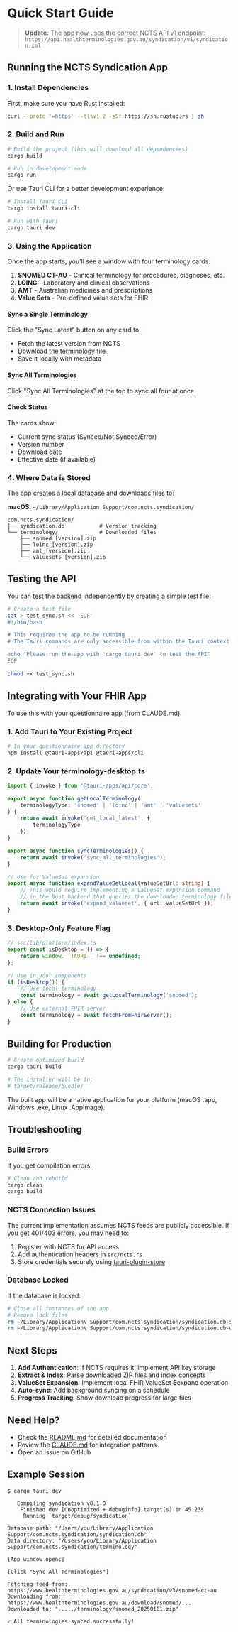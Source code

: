 # Quick Start Guide

> **Update**: The app now uses the correct NCTS API v1 endpoint: `https://api.healthterminologies.gov.au/syndication/v1/syndication.xml`

## Running the NCTS Syndication App

### 1. Install Dependencies

First, make sure you have Rust installed:
```bash
curl --proto '=https' --tlsv1.2 -sSf https://sh.rustup.rs | sh
```

### 2. Build and Run

```bash
# Build the project (this will download all dependencies)
cargo build

# Run in development mode
cargo run
```

Or use Tauri CLI for a better development experience:

```bash
# Install Tauri CLI
cargo install tauri-cli

# Run with Tauri
cargo tauri dev
```

### 3. Using the Application

Once the app starts, you'll see a window with four terminology cards:

1. **SNOMED CT-AU** - Clinical terminology for procedures, diagnoses, etc.
2. **LOINC** - Laboratory and clinical observations
3. **AMT** - Australian medicines and prescriptions
4. **Value Sets** - Pre-defined value sets for FHIR

#### Sync a Single Terminology

Click the "Sync Latest" button on any card to:
- Fetch the latest version from NCTS
- Download the terminology file
- Save it locally with metadata

#### Sync All Terminologies

Click "Sync All Terminologies" at the top to sync all four at once.

#### Check Status

The cards show:
- Current sync status (Synced/Not Synced/Error)
- Version number
- Download date
- Effective date (if available)

### 4. Where Data is Stored

The app creates a local database and downloads files to:

**macOS**: `~/Library/Application Support/com.ncts.syndication/`

```
com.ncts.syndication/
├── syndication.db           # Version tracking
└── terminology/             # Downloaded files
    ├── snomed_[version].zip
    ├── loinc_[version].zip
    ├── amt_[version].zip
    └── valuesets_[version].zip
```

## Testing the API

You can test the backend independently by creating a simple test file:

```bash
# Create a test file
cat > test_sync.sh << 'EOF'
#!/bin/bash

# This requires the app to be running
# The Tauri commands are only accessible from within the Tauri context

echo "Please run the app with 'cargo tauri dev' to test the API"
EOF

chmod +x test_sync.sh
```

## Integrating with Your FHIR App

To use this with your questionnaire app (from CLAUDE.md):

### 1. Add Tauri to Your Existing Project

```bash
# In your questionnaire app directory
npm install @tauri-apps/api @tauri-apps/cli
```

### 2. Update Your terminology-desktop.ts

```typescript
import { invoke } from '@tauri-apps/api/core';

export async function getLocalTerminology(
    terminologyType: 'snomed' | 'loinc' | 'amt' | 'valuesets'
) {
    return await invoke('get_local_latest', {
        terminologyType
    });
}

export async function syncTerminologies() {
    return await invoke('sync_all_terminologies');
}

// Use for ValueSet expansion
export async function expandValueSetLocal(valueSetUrl: string) {
    // This would require implementing a ValueSet expansion command
    // in the Rust backend that queries the downloaded terminology files
    return await invoke('expand_valueset', { url: valueSetUrl });
}
```

### 3. Desktop-Only Feature Flag

```typescript
// src/lib/platform/index.ts
export const isDesktop = () => {
    return window.__TAURI__ !== undefined;
};

// Use in your components
if (isDesktop()) {
    // Use local terminology
    const terminology = await getLocalTerminology('snomed');
} else {
    // Use external FHIR server
    const terminology = await fetchFromFhirServer();
}
```

## Building for Production

```bash
# Create optimized build
cargo tauri build

# The installer will be in:
# target/release/bundle/
```

The built app will be a native application for your platform (macOS .app, Windows .exe, Linux .AppImage).

## Troubleshooting

### Build Errors

If you get compilation errors:

```bash
# Clean and rebuild
cargo clean
cargo build
```

### NCTS Connection Issues

The current implementation assumes NCTS feeds are publicly accessible. If you get 401/403 errors, you may need to:

1. Register with NCTS for API access
2. Add authentication headers in `src/ncts.rs`
3. Store credentials securely using [tauri-plugin-store](https://github.com/tauri-apps/tauri-plugin-store)

### Database Locked

If the database is locked:

```bash
# Close all instances of the app
# Remove lock files
rm ~/Library/Application\ Support/com.ncts.syndication/syndication.db-shm
rm ~/Library/Application\ Support/com.ncts.syndication/syndication.db-wal
```

## Next Steps

1. **Add Authentication**: If NCTS requires it, implement API key storage
2. **Extract & Index**: Parse downloaded ZIP files and index concepts
3. **ValueSet Expansion**: Implement local FHIR ValueSet $expand operation
4. **Auto-sync**: Add background syncing on a schedule
5. **Progress Tracking**: Show download progress for large files

## Need Help?

- Check the [README.md](README.md) for detailed documentation
- Review the [CLAUDE.md](CLAUDE.md) for integration patterns
- Open an issue on GitHub

## Example Session

```
$ cargo tauri dev

   Compiling syndication v0.1.0
    Finished dev [unoptimized + debuginfo] target(s) in 45.23s
     Running `target/debug/syndication`

Database path: "/Users/you/Library/Application Support/com.ncts.syndication/syndication.db"
Data directory: "/Users/you/Library/Application Support/com.ncts.syndication/terminology"

[App window opens]

[Click "Sync All Terminologies"]

Fetching feed from: https://www.healthterminologies.gov.au/syndication/v3/snomed-ct-au
Downloading from: https://www.healthterminologies.gov.au/download/snomed/...
Downloaded to: "...../terminology/snomed_20250101.zip"

✓ All terminologies synced successfully!
```
